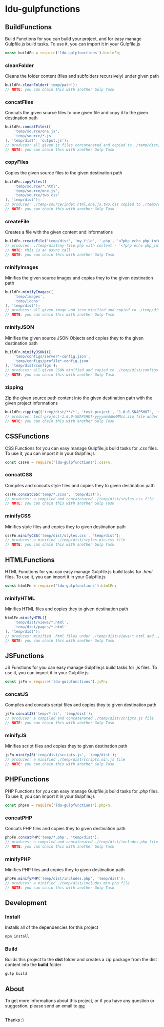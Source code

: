 # ldu-gulpfunctions

## BuildFunctions

Build Functions for you can build your project, and for easy manage Gulpfile.js build tasks. To use it, you can import it in your Gulpfile.js

```js
const buildFn = require('ldu-gulpfunctions').buildFn;
```

### cleanFolder

Cleans the folder content (files and subfolders recursively) under given path

```js
buildFn.cleanFolder('temp/path');
// NOTE: you can chain this with another Gulp Task
```

### concatFiles

Concats the given source files to one given file and copy it to the given destination path

```js
buildFn.concatFiles([
    'temp/source/one.js',
    'temp/source/*.js'
], 'temp/dist', 'output.js');
// produces: all given js files concatenated and copied to ./temp/dist/output.js
// NOTE: you can chain this with another Gulp Task
```

### copyFiles

Copies the given source files to the given destination path

```js
buildFn.copyFiles([
    'temp/source/*.html',
    'temp/source/one.js',
    'temp/source/two.css'
], 'temp/dist');
// produces: ./temp/source/index.html,one.js,two.css copied to ./temp/dist/index.html,one.js,two.css
// NOTE: you can chain this with another Gulp Task
```

### createFile

Creates a file with the given content and informations

```js
buildFn.createFile('temp/dist', 'my-file', '.php', '<?php echo php_info()?>', callBack);
// produces: ./temp/dist/my-file.php with content - '<?php echo php_info()?>'
// NOTE: this is an async call
// NOTE: you can chain this with another Gulp Task
```

### minifyImages

Minifies the given source images and copies they to the given destination path

```js
buildFn.minifyImages([
    'temp/images',
    'temp/icons'
], 'temp/dist');
// produces: all given image and icon minified and copied to ./temp/dist
// NOTE: you can chain this with another Gulp Task
```

### minifyJSON

Minifies the given source JSON Objects and copies they to the given destination path

```js
buildFn.minifyJSON(([
    'temp/configs/server*-config.json',
    'temp/configs/profile*-config.json'
], 'temp/dist/configs');
// produces: all given JSON minified and copied to ./temp/dist/configs
// NOTE: you can chain this with another Gulp Task
```

### zipping

Zip the given source path content into the given destination path with the given project informations

```js
buildFn.zipping(('temp/dist/**/*', 'test-project', '1.0.0-SNAPSHOT', 'temp/build');
// produces: test-project-1.0.0-SNAPSHOT-yyyymmddHHMMss.zip file under ./temp/build/
// NOTE: you can chain this with another Gulp Task
```

## CSSFunctions

CSS Functions for you can easy manage Gulpfile.js build tasks for *.css* files. To use it, you can import it in your Gulpfile.js

```js
const cssFn = require('ldu-gulpfunctions').cssFn;
```

### concatCSS

Compiles and concats style files and copies they to given destination path

```js
cssFn.concatCSS('temp/*.scss', 'temp/dist');
// produces: a compiled and concatenated ./temp/dist/styles.css file
// NOTE: you can chain this with another Gulp Task
```

### minifyCSS

Minifies style files and copies they to given destination path

```js
cssFn.minifyCSS('temp/dist/styles.css', 'temp/dist');
// produces: a minified ./temp/dist/styles.min.css file
// NOTE: you can chain this with another Gulp Task
```

## HTMLFunctions

HTML Functions for you can easy manage Gulpfile.js build tasks for *.html* files. To use it, you can import it in your Gulpfile.js

```js
const htmlFn = require('ldu-gulpfunctions').htmlFn;
```

### minifyHTML

Minifies HTML files and copies they to given destination path

```js
htmlFn.minifyHTML([
    'temp/dist/views/*.html',
    'temp/dist/pages/*.html'
], 'temp/dist');
// produces: minified .html files under ./temp/dist/views/*.html and ./temp/dist/pages/*.html
// NOTE: you can chain this with another Gulp Task
```

## JSFunctions

JS Functions for you can easy manage Gulpfile.js build tasks for *.js* files. To use it, you can import it in your Gulpfile.js

```js
const jsFn = require('ldu-gulpfunctions').jsFn;
```

### concatJS

Compiles and concats script files and copies they to given destination path

```js
jsFn.concatJS('temp/*.ts', 'temp/dist');
// produces: a compiled and concatenated ./temp/dist/scripts.js file
// NOTE: you can chain this with another Gulp Task
```

### minifyJS

Minifies script files and copies they to given destination path

```js
jsFn.minifyJS('temp/dist/scripts.js', 'temp/dist');
// produces: a minified ./temp/dist/scripts.min.js file
// NOTE: you can chain this with another Gulp Task
```

## PHPFunctions

PHP Functions for you can easy manage Gulpfile.js build tasks for *.php* files. To use it, you can import it in your Gulpfile.js

```js
const phpFn = require('ldu-gulpfunctions').phpFn;
```

### concatPHP

Concats PHP files and copies they to given destination path

```js
phpFn.concatPHP('temp/*.php', 'temp/dist');
// produces: a compiled and concatenated ./temp/dist/includes.php file
// NOTE: you can chain this with another Gulp Task
```

### minifyPHP

Minifies PHP files and copies they to given destination path

```js
phpFn.minifyPHP('temp/dist/includes.php', 'temp/dist');
// produces: a minified ./temp/dist/includes.min.php file
// NOTE: you can chain this with another Gulp Task
```

## Development

### Install

Installs all of the dependencies for this project

```sh
npm install
```

### Build

Builds this project to the **dist** folder and creates a zip package from the dist content into the **build** folder

```sh
gulp build
```

## About

To get more informations about this project, or if you have any question or suggestion, please send an email to [me](mailto:info@lildworks.hu)

## 

Thanks :)
